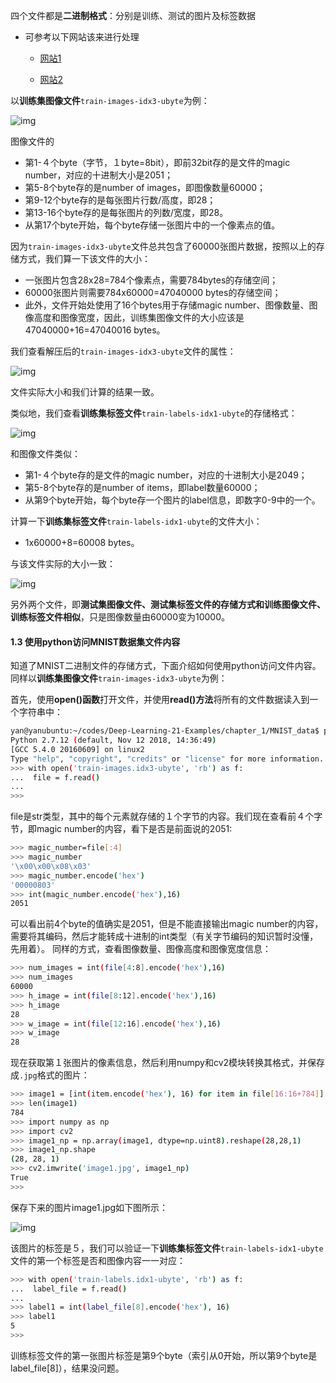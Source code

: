 四个文件都是**二进制格式**：分别是训练、测试的图片及标签数据

- 可参考以下网站该来进行处理

  - [网站1](https://xinancsd.github.io/MachineLearning/mnist_parser.html)

  - [网站2](https://github.com/jeffreyforkfolder/tensorflow-learning/blob/master/other/MNIST/MNIST%E6%95%B0%E6%8D%AE%E9%9B%86%E4%BA%8C%E8%BF%9B%E5%88%B6%E6%A0%BC%E5%BC%8F%E8%BD%AC%E6%8D%A2%E4%B8%BA%E5%9B%BE%E7%89%87.md)

以**训练集图像文件**`train-images-idx3-ubyte`为例：

![img](https:////upload-images.jianshu.io/upload_images/2795802-c0c679831719840e.png?imageMogr2/auto-orient/strip|imageView2/2/w/773/format/webp)

图像文件的

- 第1-４个byte（字节，１byte=8bit），即前32bit存的是文件的magic number，对应的十进制大小是2051；
- 第5-8个byte存的是number of images，即图像数量60000；
- 第9-12个byte存的是每张图片行数/高度，即28；
- 第13-16个byte存的是每张图片的列数/宽度，即28。
- 从第17个byte开始，每个byte存储一张图片中的一个像素点的值。

因为`train-images-idx3-ubyte`文件总共包含了60000张图片数据，按照以上的存储方式，我们算一下该文件的大小：

- 一张图片包含28x28=784个像素点，需要784bytes的存储空间；
- 60000张图片则需要784x60000=47040000 bytes的存储空间；
- 此外，文件开始处使用了16个bytes用于存储magic number、图像数量、图像高度和图像宽度，因此，训练集图像文件的大小应该是47040000+16=47040016 bytes。

我们查看解压后的`train-images-idx3-ubyte`文件的属性：

![img](https:////upload-images.jianshu.io/upload_images/2795802-d6c7ee436fb87d75.png?imageMogr2/auto-orient/strip|imageView2/2/w/472/format/webp)

文件实际大小和我们计算的结果一致。

类似地，我们查看**训练集标签文件**`train-labels-idx1-ubyte`的存储格式：

![img](https:////upload-images.jianshu.io/upload_images/2795802-ee2ed520378f764b.png?imageMogr2/auto-orient/strip|imageView2/2/w/526/format/webp)

和图像文件类似：

- 第1-４个byte存的是文件的magic number，对应的十进制大小是2049；
- 第5-8个byte存的是number of items，即label数量60000；
- 从第9个byte开始，每个byte存一个图片的label信息，即数字0-9中的一个。

计算一下**训练集标签文件**`train-labels-idx1-ubyte`的文件大小：

- 1x60000+8=60008 bytes。

与该文件实际的大小一致：



![img](https:////upload-images.jianshu.io/upload_images/2795802-1dcff1a1b877a28c.png?imageMogr2/auto-orient/strip|imageView2/2/w/479/format/webp)

另外两个文件，即**测试集图像文件、测试集标签文件的存储方式和训练图像文件、训练标签文件相似**，只是图像数量由60000变为10000。

#### 1.3 使用python访问MNIST数据集文件内容

知道了MNIST二进制文件的存储方式，下面介绍如何使用python访问文件内容。同样以**训练集图像文件**`train-images-idx3-ubyte`为例：

首先，使用**open()函数**打开文件，并使用**read()方法**将所有的文件数据读入到一个字符串中：



```bash
yan@yanubuntu:~/codes/Deep-Learning-21-Examples/chapter_1/MNIST_data$ python
Python 2.7.12 (default, Nov 12 2018, 14:36:49) 
[GCC 5.4.0 20160609] on linux2
Type "help", "copyright", "credits" or "license" for more information.
>>> with open('train-images.idx3-ubyte', 'rb') as f:
...  file = f.read()
... 
>>> 
```

file是str类型，其中的每个元素就存储的１个字节的内容。我们现在查看前４个字节，即magic number的内容，看下是否是前面说的2051:



```bash
>>> magic_number=file[:4]
>>> magic_number
'\x00\x00\x08\x03'
>>> magic_number.encode('hex')
'00000803'
>>> int(magic_number.encode('hex'),16)
2051
```

可以看出前4个byte的值确实是2051，但是不能直接输出magic number的内容，需要将其编码，然后才能转成十进制的int类型（有关字节编码的知识暂时没懂，先用着）。
 同样的方式，查看图像数量、图像高度和图像宽度信息：



```bash
>>> num_images = int(file[4:8].encode('hex'),16)
>>> num_images
60000
>>> h_image = int(file[8:12].encode('hex'),16)
>>> h_image
28
>>> w_image = int(file[12:16].encode('hex'),16)
>>> w_image
28
```

现在获取第１张图片的像素信息，然后利用numpy和cv2模块转换其格式，并保存成`.jpg`格式的图片：



```bash
>>> image1 = [int(item.encode('hex'), 16) for item in file[16:16+784]]
>>> len(image1)
784
>>> import numpy as np
>>> import cv2
>>> image1_np = np.array(image1, dtype=np.uint8).reshape(28,28,1)
>>> image1_np.shape
(28, 28, 1)
>>> cv2.imwrite('image1.jpg', image1_np)
True
>>> 
```

保存下来的图片image1.jpg如下图所示：

![img](https:////upload-images.jianshu.io/upload_images/2795802-00206d247837d2b0.png?imageMogr2/auto-orient/strip|imageView2/2/w/207/format/webp)

该图片的标签是５，我们可以验证一下**训练集标签文件**`train-labels-idx1-ubyte`文件的第一个标签是否和图像内容一一对应：



```bash
>>> with open('train-labels.idx1-ubyte', 'rb') as f:
...  label_file = f.read()
... 
>>> label1 = int(label_file[8].encode('hex'), 16)
>>> label1
5
>>> 
```

训练标签文件的第一张图片标签是第9个byte（索引从0开始，所以第9个byte是label_file[8]），结果没问题。



